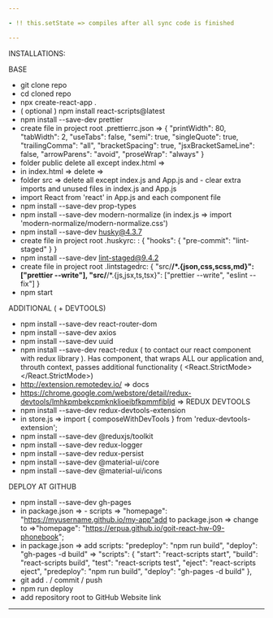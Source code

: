 ```yaml
---

- !! this.setState => compiles after all sync code is finished

---
```


INSTALLATIONS:

BASE

- git clone repo
- cd cloned repo
- npx create-react-app .
- ( optional ) npm install react-scripts@latest
- npm install --save-dev prettier
- create file in project root .prettierrc.json => { "printWidth": 80,
  "tabWidth": 2, "useTabs": false, "semi": true, "singleQuote": true,
  "trailingComma": "all", "bracketSpacing": true, "jsxBracketSameLine": false,
  "arrowParens": "avoid", "proseWrap": "always" }
- folder public delete all except index.html =>
- in index.html => delete =>
  <link rel="manifest" href="%PUBLIC_URL%/manifest.json" />
- folder src => delete all except index.js and App.js and - clear extra imports
  and unused files in index.js and App.js
- import React from 'react' in App.js and each component file
- npm install --save-dev prop-types
- npm install --save-dev modern-normalize (in index.js => import
  'modern-normalize/modern-normalize.css')
- npm install --save-dev husky@4.3.7
- create file in project root .huskyrc: : { "hooks": { "pre-commit":
  "lint-staged" } }
- npm install --save-dev lint-staged@9.4.2
- create file in project root .lintstagedrc: { "src/**/\*.{json,css,scss,md}":
  ["prettier --write"], "src/**/\*.{js,jsx,ts,tsx}": ["prettier --write",
  "eslint --fix"] }
- npm start

ADDITIONAL ( + DEVTOOLS)

- npm install --save-dev react-router-dom
- npm install --save-dev axios
- npm install --save-dev uuid
- npm install --save-dev react-redux ( to contact our react component with redux
  library ). Has <Provider /> component, that wraps ALL our application and,
  throuth context, passes additional functionality ( <React.StrictMode>
  <Provider store={store}> <App /> </Provider> </React.StrictMode>)
- http://extension.remotedev.io/ => docs
- https://chrome.google.com/webstore/detail/redux-devtools/lmhkpmbekcpmknklioeibfkpmmfibljd
  => REDUX DEVTOOLS
- npm install --save-dev redux-devtools-extension
- in store.js => import { composeWithDevTools } from 'redux-devtools-extension';
- npm install --save-dev @reduxjs/toolkit
- npm install --save-dev redux-logger
- npm install --save-dev redux-persist
- npm install --save-dev @material-ui/core
- npm install --save-dev @material-ui/icons

DEPLOY AT GITHUB

- npm install --save-dev gh-pages
- in package.json => - scripts => "homepage":
  "https://myusername.github.io/my-app"add to package.json => change to
  =>"homepage": "https://erpua.github.io/goit-react-hw-09-phonebook";
- in package.json => add scripts: "predeploy": "npm run build", "deploy":
  "gh-pages -d build" => "scripts": { "start": "react-scripts start", "build":
  "react-scripts build", "test": "react-scripts test", "eject": "react-scripts
  eject", "predeploy": "npm run build", "deploy": "gh-pages -d build" },
- git add . / commit / push
- npm run deploy
- add repository root to GitHub Website link

---
